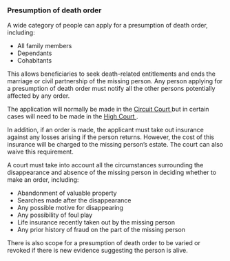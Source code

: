 ###  Presumption of death order

A wide category of people can apply for a presumption of death order,
including:

  * All family members 
  * Dependants 
  * Cohabitants 

This allows beneficiaries to seek death-related entitlements and ends the
marriage or civil partnership of the missing person. Any person applying for a
presumption of death order must notify all the other persons potentially
affected by any order.

The application will normally be made in the [ Circuit Court
](/en/justice/courts-system/circuit-court/) but in certain cases will need to
be made in the [ High Court ](/en/justice/courts-system/high-court/) .

In addition, if an order is made, the applicant must take out insurance
against any losses arising if the person returns. However, the cost of this
insurance will be charged to the missing person’s estate. The court can also
waive this requirement.

A court must take into account all the circumstances surrounding the
disappearance and absence of the missing person in deciding whether to make an
order, including:

  * Abandonment of valuable property 
  * Searches made after the disappearance 
  * Any possible motive for disappearing 
  * Any possibility of foul play 
  * Life insurance recently taken out by the missing person 
  * Any prior history of fraud on the part of the missing person 

There is also scope for a presumption of death order to be varied or revoked
if there is new evidence suggesting the person is alive.
